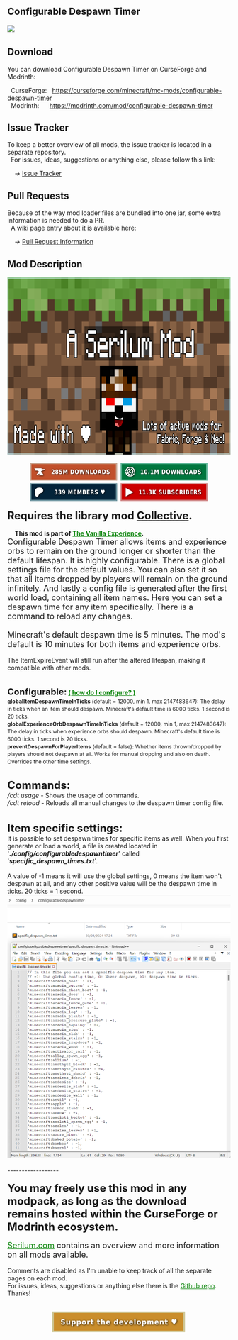 <h2>Configurable Despawn Timer</h2>
<p><a href="https://github.com/Serilum/Configurable-Despawn-Timer"><img src="https://serilum.com/assets/data/logo/configurable-despawn-timer.gif"></a></p><h2>Download</h2>
<p>You can download Configurable Despawn Timer on CurseForge and Modrinth:</p><p>&nbsp;&nbsp;CurseForge: &nbsp;&nbsp;<a href="https://curseforge.com/minecraft/mc-mods/configurable-despawn-timer">https://curseforge.com/minecraft/mc-mods/configurable-despawn-timer</a><br>&nbsp;&nbsp;Modrinth: &nbsp;&nbsp;&nbsp;&nbsp;&nbsp;<a href="https://modrinth.com/mod/configurable-despawn-timer">https://modrinth.com/mod/configurable-despawn-timer</a></p>
<h2>Issue Tracker</h2>
<p>To keep a better overview of all mods, the issue tracker is located in a separate repository.<br>&nbsp;&nbsp;For issues, ideas, suggestions or anything else, please follow this link:</p>
<p>&nbsp;&nbsp;&nbsp;&nbsp;-> <a href="https://serilum.com/url/issue-tracker">Issue Tracker</a></p>
<h2>Pull Requests</h2>
<p>Because of the way mod loader files are bundled into one jar, some extra information is needed to do a PR.<br>&nbsp;&nbsp;A wiki page entry about it is available here:</p>
<p>&nbsp;&nbsp;&nbsp;&nbsp;-> <a href="https://serilum.com/url/pull-requests">Pull Request Information</a></p>
<h2>Mod Description</h2>
<p style="text-align:center"><a href="https://serilum.com/" rel="nofollow"><img src="https://github.com/Serilum/.cdn/raw/main/description/header/header.png" alt="" width="838" height="400"></a></p>
<p style="text-align:center"><a href="https://curseforge.com/members/serilum/projects" rel="nofollow"><img src="https://raw.githubusercontent.com/Serilum/.data-workflow/main/badges/svg/curseforge.svg" width="200"></a> <a href="https://modrinth.com/user/Serilum" rel="nofollow"><img src="https://raw.githubusercontent.com/Serilum/.data-workflow/main/badges/svg/modrinth.svg" width="200"></a> <a href="https://patreon.com/serilum" rel="nofollow"><img src="https://raw.githubusercontent.com/Serilum/.data-workflow/main/badges/svg/patreon.svg" width="200"></a> <a href="https://youtube.com/@serilum" rel="nofollow"><img src="https://raw.githubusercontent.com/Serilum/.data-workflow/main/badges/svg/youtube.svg" width="200"></a></p>
<p><strong><span style="font-size:24px">Requires the library mod&nbsp;<a style="font-size:24px" href="https://curseforge.com/minecraft/mc-mods/collective" rel="nofollow">Collective</a>.</span></strong><br><br> <strong>&nbsp; &nbsp; &nbsp;This mod is part of <span style="color:#008000"><a style="color:#008000" href="https://curseforge.com/minecraft/modpacks/the-vanilla-experience" rel="nofollow">The Vanilla Experience</a></span>.</strong><br><span style="font-size:18px">Configurable Despawn Timer allows items and experience orbs to remain on the ground longer or shorter than the default lifespan. It is highly configurable. There is a global settings file for the default values. You can also set it so that all items dropped by players will remain on the ground infinitely. And lastly a config file is generated after the first world load, containing all item names. Here you can set a despawn time for any item specifically. There is a command to reload any changes.<br><br>Minecraft's default despawn time is 5 minutes. The mod's default is 10 minutes for both items and experience orbs.</span><br><br>The ItemExpireEvent will still run after the altered lifespan, making it compatible with other mods.<br><br><br><strong><span style="font-size:20px">Configurable:</span> <span style="color:#008000;font-size:14px"><a style="color:#008000" href="https://github.com/Serilum/.information/wiki/how-to-configure-mods" rel="nofollow">(&nbsp;how do I configure?&nbsp;)</a></span><br></strong><span style="font-size:12px"><strong>globalItemDespawnTimeInTicks</strong>&nbsp;(default = 12000, min 1, max 2147483647): The delay in ticks when an item should despawn. Minecraft's default time is 6000 ticks. 1 second is 20 ticks.</span><br><span style="font-size:12px"><strong>globalExperienceOrbDespawnTimeInTicks</strong>&nbsp;(default = 12000, min 1, max 2147483647): The delay in ticks when experience orbs should despawn. Minecraft's default time is 6000 ticks. 1 second is 20 ticks.</span><br><span style="font-size:12px"><strong>preventDespawnForPlayerItems</strong>&nbsp;(default = false): Whether items thrown/dropped by players should not despawn at all. Works for manual dropping and also on death. Overrides the other time settings.</span></p>
<p><br><span style="font-size:24px"><strong>Commands:</strong></span><br><span style="font-size:14px"><em>/cdt usage</em></span> - Shows the usage of commands.<br><span style="font-size:14px"><em>/cdt reload</em></span> - Reloads all manual changes to the despawn timer config file.<br><br><br><span style="font-size:24px"><strong>Item specific settings:<br></strong></span><span style="font-size:14px">It is possible to set despawn times for specific items as well. When you first generate or load a world, a file is created located in '<em><strong>./config/configurabledespawntimer</strong></em>' called '<em><strong>specific_despawn_times.txt</strong></em>'.<br><br>A value of -1 means it will use the global settings, 0 means the item won't despawn at all, and any other positive value will be the despawn time in ticks. 20 ticks = 1 second.</span><br><picture><img src="https://github.com/Serilum/.cdn/raw/main/projects/configurable-despawn-timer/a.png"></picture><br><br>------------------<br><br><span style="font-size:24px"><strong>You may freely use this mod in any modpack, as long as the download remains hosted within the CurseForge or Modrinth ecosystem.</strong></span><br><br><span style="font-size:18px"><a style="font-size:18px;color:#008000" href="https://serilum.com/" rel="nofollow">Serilum.com</a> contains an overview and more information on all mods available.</span><br><br><span style="font-size:14px">Comments are disabled as I'm unable to keep track of all the separate pages on each mod.</span><span style="font-size:14px"><br>For issues, ideas, suggestions or anything else there is the&nbsp;<a style="font-size:14px;color:#008000" href="https://github.com/Serilum/.issue-tracker" rel="nofollow">Github repo</a>. Thanks!</span><span style="font-size:6px"><br><br></span></p>
<p style="text-align:center"><a href="https://serilum.com/donate" rel="nofollow"><img src="https://github.com/Serilum/.cdn/raw/main/description/projects/support.svg" alt="" width="306" height="50"></a></p>